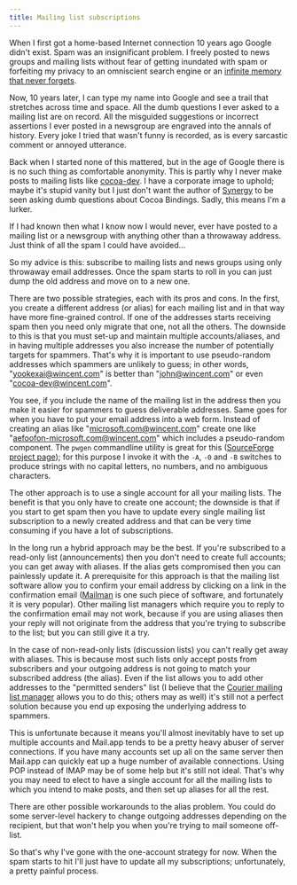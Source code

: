 ```yaml
---
title: Mailing list subscriptions
---
```


When I first got a home-based Internet connection 10 years ago Google didn't exist. Spam was an insignificant problem. I freely posted to news groups and mailing lists without fear of getting inundated with spam or forfeiting my privacy to an omniscient search engine or an [infinite memory that never forgets](http://web.archive.org/).

Now, 10 years later, I can type my name into Google and see a trail that stretches across time and space. All the dumb questions I ever asked to a mailing list are on record. All the misguided suggestions or incorrect assertions I ever posted in a newsgroup are engraved into the annals of history. Every joke I tried that wasn't funny is recorded, as is every sarcastic comment or annoyed utterance.

Back when I started none of this mattered, but in the age of Google there is is no such thing as comfortable anonymity. This is partly why I never make posts to mailing lists like [cocoa-dev](http://lists.apple.com/mailman/listinfo/cocoa-dev). I have a corporate image to uphold; maybe it's stupid vanity but I just don't want the author of [Synergy](http://synergy.wincent.com/) to be seen asking dumb questions about Cocoa Bindings. Sadly, this means I'm a lurker.





If I had known then what I know now I would never, ever have posted to a mailing list or a newsgroup with anything other than a throwaway address. Just think of all the spam I could have avoided...

So my advice is this: subscribe to mailing lists and news groups using only throwaway email addresses. Once the spam starts to roll in you can just dump the old address and move on to a new one.

There are two possible strategies, each with its pros and cons. In the first, you create a different address (or alias) for each mailing list and in that way have more fine-grained control. If one of the addresses starts receiving spam then you need only migrate that one, not all the others. The downside to this is that you must set-up and maintain multiple accounts/aliases, and in having multiple addresses you also increase the number of potentially targets for spammers. That's why it is important to use pseudo-random addresses which spammers are unlikely to guess; in other words, "yookexai@wincent.com" is better than "john@wincent.com" or even "cocoa-dev@wincent.com".

You see, if you include the name of the mailing list in the address then you make it easier for spammers to guess deliverable addresses. Same goes for when you have to put your email address into a web form. Instead of creating an alias like "microsoft.com@wincent.com" create one like "aefoofon-microsoft.com@wincent.com" which includes a pseudo-random component. The `pwgen` commandline utility is great for this ([SourceForge project page](http://sourceforge.net/projects/pwgen/)); for this purpose I invoke it with the `-A`, `-0` and `-B` switches to produce strings with no capital letters, no numbers, and no ambiguous characters.

The other approach is to use a single account for all your mailing lists. The benefit is that you only have to create one account; the downside is that if you start to get spam then you have to update every single mailing list subscription to a newly created address and that can be very time consuming if you have a lot of subscriptions.

In the long run a hybrid approach may be the best. If you're subscribed to a read-only list (announcements) then you don't need to create full accounts; you can get away with aliases. If the alias gets compromised then you can painlessly update it. A prerequisite for this approach is that the mailing list software allow you to confirm your email address by clicking on a link in the confirmation email ([Mailman](http://www.gnu.org/software/mailman/index.html) is one such piece of software, and fortunately it is very popular). Other mailing list managers which require you to reply to the confirmation email may not work, because if you are using aliases then your reply will not originate from the address that you're trying to subscribe to the list; but you can still give it a try.

In the case of non-read-only lists (discussion lists) you can't really get away with aliases. This is because most such lists only accept posts from subscribers and your outgoing address is not going to match your subscribed address (the alias). Even if the list allows you to add other addresses to the "permitted senders" list (I believe that the [Courier mailing list manager](http://www.courier-mta.org/couriermlm.html) allows you to do this; others may as well) it's still not a perfect solution because you end up exposing the underlying address to spammers.

This is unfortunate because it means you'll almost inevitably have to set up multiple accounts and Mail.app tends to be a pretty heavy abuser of server connections. If you have many accounts set up all on the same server then Mail.app can quickly eat up a huge number of available connections. Using POP instead of IMAP may be of some help but it's still not ideal. That's why you may need to elect to have a single account for all the mailing lists to which you intend to make posts, and then set up aliases for all the rest.

There are other possible workarounds to the alias problem. You could do some server-level hackery to change outgoing addresses depending on the recipient, but that won't help you when you're trying to mail someone off-list.

So that's why I've gone with the one-account strategy for now. When the spam starts to hit I'll just have to update all my subscriptions; unfortunately, a pretty painful process.
